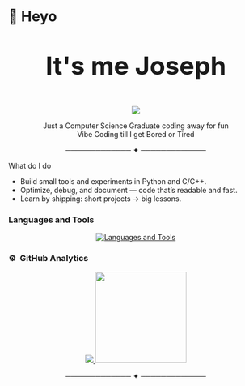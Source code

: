 # 👋 Heyo


<p align="center" style="font-size: 50px;"><b>It's me Joseph</b></p>
<div align="center">
<img src="https://visitor-badge.laobi.icu/badge?page_id=joseph456d&left_text=Views" />

Just a Computer Science Graduate coding away for fun <br>
Vibe Coding till I get Bored or Tired

───────────── ✦ ─────────────
</div>

What do I do

- Build small tools and experiments in Python and C/C++.
- Optimize, debug, and document — code that’s readable and fast.
- Learn by shipping: short projects → big lessons.

### Languages and Tools

<p align="center">
  <a href="https://skillicons.dev">
    <img src="https://skillicons.dev/icons?i=py,c,cpp,arduino,bash,html,css,discord,flask,git,github,gtk,java,js,linkedin,md,mysql,opencv,php,powershell,stackoverflow,vscode,windows,linux&perline=8" alt="Languages and Tools" />
  </a>
</p>

### ⚙️ &nbsp;GitHub Analytics

<p align="center">
<a href="https://github.com/Joseph456D">
  <img src="https://github-readme-streak-stats.herokuapp.com/?user=Joseph456D&layout=compact&theme=algolia&hide_border=false" />
  <img height="180em" src="https://github-readme-stats.vercel.app/api/top-langs/?username=Joseph456D&layout=compact&langs_count=8&theme=algolia"/>
</a>
</p>

<div align="center">

───────────── ✦ ─────────────

</div>
